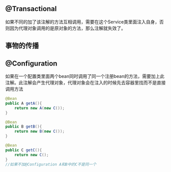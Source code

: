 ## @Transactional

如果不同的加了该注解的方法互相调用，需要在这个Service类里面注入自身，否则因为代理对象调用的是原对象的方法，那么注解就失效了。



## 事物的传播





## @Configuration

如果在一个配置类里面两个bean同时调用了同一个注册bean的方法，需要加上此注解。此注解会产生代理对象，代理对象会在注入的时候先去容器里找而不是直接调用方法



~~~java
@Bean
public A getA(){
    return new A(new C());
}

@Bean
public B getB(){
    return new B(new C());
}

@Bean
public C getC(){
    return new C();
}
//如果不加@Configuration A和B中的C不是同一个
~~~



